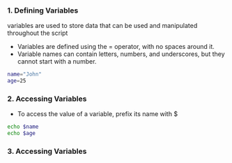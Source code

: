 ### 1. Defining Variables
variables are used to store data that can be used and manipulated throughout the script
- Variables are defined using the = operator, with no spaces around it.
- Variable names can contain letters, numbers, and underscores, but they cannot start with a number.
```sh
name="John"
age=25
```
### 2. Accessing Variables
- To access the value of a variable, prefix its name with $
```sh
echo $name
echo $age
````
### 3. Accessing Variables